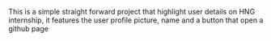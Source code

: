This is a simple straight forward project that highlight user details on HNG internship, it features the user profile picture, name and a button that open a github page
